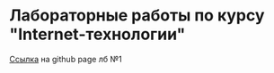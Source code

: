 # Лабораторные работы по курсу "Internet-технологии"
[Ссылка](https://kartew.github.io/internet_technologies/lab1/index.html) на github page лб №1
